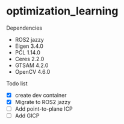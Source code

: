 # optimization_learning

Dependencies
- ROS2 jazzy
- Eigen 3.4.0
- PCL 1.14.0
- Ceres 2.2.0
- GTSAM 4.2.0
- OpenCV 4.6.0



Todo list
- [x]  create dev container
- [x]  Migrate to ROS2 jazzy
- [ ]  Add point-to-plane ICP
- [ ]  Add GICP